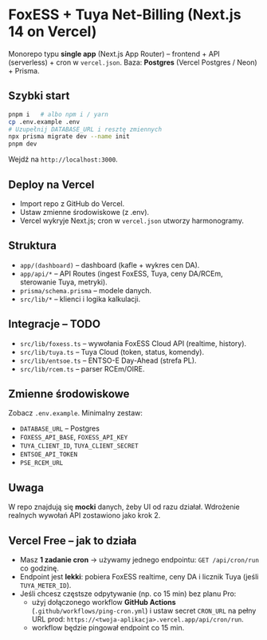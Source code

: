 # FoxESS + Tuya Net‑Billing (Next.js 14 on Vercel)

Monorepo typu **single app** (Next.js App Router) – frontend + API (serverless) + cron w `vercel.json`.
Baza: **Postgres** (Vercel Postgres / Neon) + Prisma.

## Szybki start
```bash
pnpm i   # albo npm i / yarn
cp .env.example .env
# Uzupełnij DATABASE_URL i resztę zmiennych
npx prisma migrate dev --name init
pnpm dev
```
Wejdź na `http://localhost:3000`.

## Deploy na Vercel
- Import repo z GitHub do Vercel.
- Ustaw zmienne środowiskowe (z .env).
- Vercel wykryje Next.js; cron w `vercel.json` utworzy harmonogramy.

## Struktura
- `app/(dashboard)` – dashboard (kafle + wykres cen DA).
- `app/api/*` – API Routes (ingest FoxESS, Tuya, ceny DA/RCEm, sterowanie Tuya, metryki).
- `prisma/schema.prisma` – modele danych.
- `src/lib/*` – klienci i logika kalkulacji.

## Integracje – TODO
- `src/lib/foxess.ts` – wywołania FoxESS Cloud API (realtime, history).
- `src/lib/tuya.ts` – Tuya Cloud (token, status, komendy).
- `src/lib/entsoe.ts` – ENTSO-E Day-Ahead (strefa PL).
- `src/lib/rcem.ts` – parser RCEm/OIRE.

## Zmienne środowiskowe
Zobacz `.env.example`. Minimalny zestaw:
- `DATABASE_URL` – Postgres
- `FOXESS_API_BASE`, `FOXESS_API_KEY`
- `TUYA_CLIENT_ID`, `TUYA_CLIENT_SECRET`
- `ENTSOE_API_TOKEN`
- `PSE_RCEM_URL`

## Uwaga
W repo znajdują się **mocki** danych, żeby UI od razu działał. Wdrożenie realnych wywołań API zostawiono jako krok 2.


## Vercel Free – jak to działa
- Masz **1 zadanie cron** → używamy jednego endpointu: `GET /api/cron/run` co godzinę.
- Endpoint jest **lekki**: pobiera FoxESS realtime, ceny DA i licznik Tuya (jeśli `TUYA_METER_ID`).
- Jeśli chcesz częstsze odpytywanie (np. co 15 min) bez planu Pro:
  - użyj dołączonego workflow **GitHub Actions** (`.github/workflows/ping-cron.yml`) i ustaw secret `CRON_URL` na pełny URL prod: `https://<twoja-aplikacja>.vercel.app/api/cron/run`.
  - workflow będzie pingował endpoint co 15 min.
